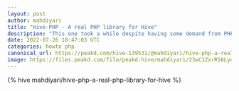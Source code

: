 ```yaml
---
layout: post
author: mahdiyari
title: "Hive-PHP - A real PHP library for Hive"
description: "This one took a while despite having some demand from PHP developers. But it is finally here."
date: 2022-07-26 18:47:03 UTC
categories: howto php
canonical_url: https://peakd.com/hive-139531/@mahdiyari/hive-php-a-real-php-library-for-hive
image: https://files.peakd.com/file/peakd-hive/mahdiyari/23wC1ZxrRS6LyojwUDQp45BLcjrcuFXSybyB3FVSdhKD4voCnu1ctuaQvWVpdyZFwKZbF.png
---
```

{% hive mahdiyari/hive-php-a-real-php-library-for-hive %}
